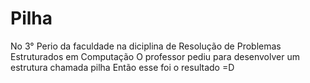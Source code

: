 # Pilha
No 3° Perio da faculdade na diciplina de Resolução de Problemas Estruturados em Computação
O professor pediu para desenvolver um estrutura chamada pilha
Então esse foi o resultado =D
